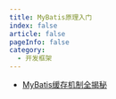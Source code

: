 ```yaml
---
title: MyBatis原理入门
index: false
article: false
pageInfo: false
category:
  - 开发框架
---
```


- [MyBatis缓存机制全揭秘](MyBatis缓存机制全揭秘.md)